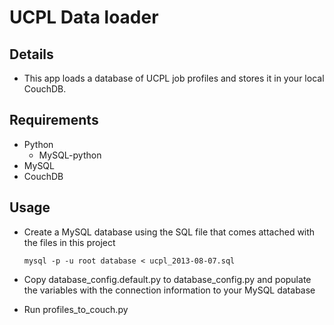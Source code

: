 # UCPL Data loader

## Details

* This app loads a database of UCPL job profiles and stores it in your local CouchDB.

## Requirements
* Python
	* MySQL-python
* MySQL
* CouchDB
	
## Usage
* Create a MySQL database using the SQL file that comes attached with the files in this project

	`mysql -p -u root database < ucpl_2013-08-07.sql`
	
* Copy database_config.default.py to database_config.py and populate the variables with the connection information to your MySQL database

* Run profiles_to_couch.py 